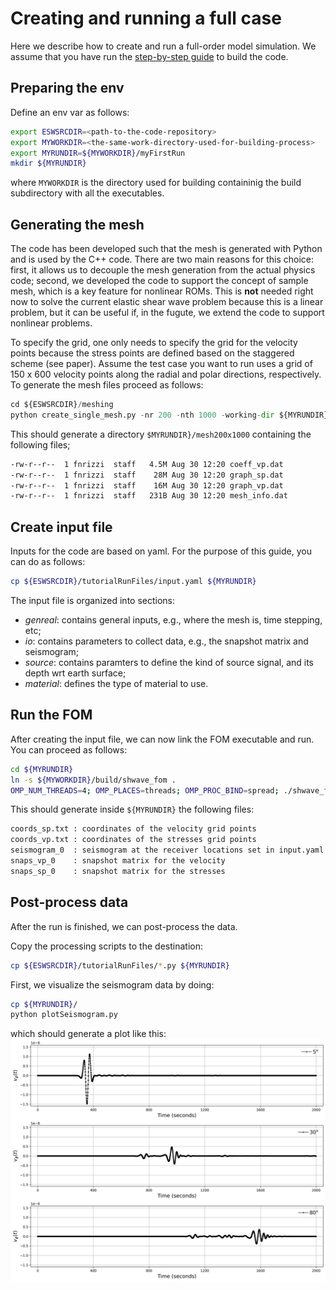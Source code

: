 
# Creating and running a full case
Here we describe how to create and run a full-order model simulation.
We assume that you have run the [step-by-step guide](./docs/build.md) to build the code.

## Preparing the env
Define an env var as follows:
```bash
export ESWSRCDIR=<path-to-the-code-repository>
export MYWORKDIR=<the-same-work-directory-used-for-building-process>
export MYRUNDIR=${MYWORKDIR}/myFirstRun
mkdir ${MYRUNDIR}
```
where `MYWORKDIR` is the directory used for building containinig the
build subdirectory with all the executables.


## Generating the mesh
The code has been developed such that the mesh is generated with Python
and is used by the C++ code. There are two main reasons for this choice:
first, it allows us to decouple the mesh generation from the actual physics code;
second, we developed the code to support the concept of sample mesh,
which is a key feature for nonlinear ROMs. This is **not** needed right now
to solve the current elastic shear wave problem because this is a linear problem,
but it can be useful if, in the fugute, we extend the code to support nonlinear problems.

To specify the grid, one only needs to specify the grid for the velocity points because
the stress points are defined based on the staggered scheme (see paper).
Assume the test case you want to run uses a grid of 150 x 600 velocity points
along the radial and polar directions, respectively.
To generate the mesh files proceed as follows:
```python
cd ${ESWSRCDIR}/meshing
python create_single_mesh.py -nr 200 -nth 1000 -working-dir ${MYRUNDIR}
```
This should generate a directory `$MYRUNDIR}/mesh200x1000`
containing the following files;
```bash
-rw-r--r--  1 fnrizzi  staff   4.5M Aug 30 12:20 coeff_vp.dat
-rw-r--r--  1 fnrizzi  staff    28M Aug 30 12:20 graph_sp.dat
-rw-r--r--  1 fnrizzi  staff    16M Aug 30 12:20 graph_vp.dat
-rw-r--r--  1 fnrizzi  staff   231B Aug 30 12:20 mesh_info.dat
```

## Create input file
Inputs for the code are based on yaml.
For the purpose of this guide, you can do as follows:
```bash
cp ${ESWSRCDIR}/tutorialRunFiles/input.yaml ${MYRUNDIR}
```
The input file is organized into sections:
- *genreal*: contains general inputs, e.g., where the mesh is, time stepping, etc;
- *io*: contains parameters to collect data, e.g., the snapshot matrix and seismogram;
- *source*: contains paramters to define the kind of source signal, and its depth wrt earth surface;
- *material*: defines the type of material to use.


## Run the FOM
After creating the input file, we can now link the FOM executable and run.
You can proceed as follows:
```bash
cd ${MYRUNDIR}
ln -s ${MYWORKDIR}/build/shwave_fom .
OMP_NUM_THREADS=4; OMP_PLACES=threads; OMP_PROC_BIND=spread; ./shwave_fom input.yaml
```
This should generate inside `${MYRUNDIR}` the following files:
```bash
coords_sp.txt : coordinates of the velocity grid points
coords_vp.txt : coordinates of the stresses grid points
seismogram_0  : seismogram at the receiver locations set in input.yaml
snaps_vp_0    : snapshot matrix for the velocity
snaps_sp_0    : snapshot matrix for the stresses
```

## Post-process data
After the run is finished, we can post-process the data.

Copy the processing scripts to the destination:
```bash
cp ${ESWSRCDIR}/tutorialRunFiles/*.py ${MYRUNDIR}
```

First, we visualize the seismogram data by doing:
```bash
cp ${MYRUNDIR}/
python plotSeismogram.py
```
which should generate a plot like this:
![](./tutorialRunFiles/seismogram.png)
